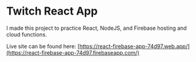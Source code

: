 # Twitch React App

I made this project to practice React, NodeJS, and Firebase hosting and cloud functions.

Live site can be found here: [https://react-firebase-app-74d97.web.app/](https://react-firebase-app-74d97.firebaseapp.com/)
